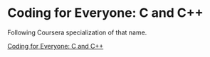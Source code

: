 # Coding for Everyone: C and C++

Following Coursera specialization of that name.

[Coding for Everyone: C and C++](https://www.coursera.org/specializations/coding-for-everyone)
